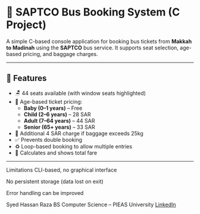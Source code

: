# 🚌 SAPTCO Bus Booking System (C Project)

A simple C-based console application for booking bus tickets from **Makkah to Madinah** using the **SAPTCO** bus service. It supports seat selection, age-based pricing, and baggage charges.

---

## 📌 Features

- 🪑 44 seats available (with window seats highlighted)
- 👶 Age-based ticket pricing:
  - **Baby (0–1 years)** – Free
  - **Child (2–6 years)** – 28 SAR
  - **Adult (7–64 years)** – 44 SAR
  - **Senior (65+ years)** – 33 SAR
- 🎒 Additional 4 SAR charge if baggage exceeds 25kg
- ✅ Prevents double booking
- ♻️ Loop-based booking to allow multiple entries
- 💸 Calculates and shows total fare

---

Limitations
CLI-based, no graphical interface

No persistent storage (data lost on exit)

Error handling can be improved

Syed Hassan Raza
BS Computer Science – PIEAS University
[LinkedIn](https://www.linkedin.com/in/syed-hassan-raza-ba842b277)
